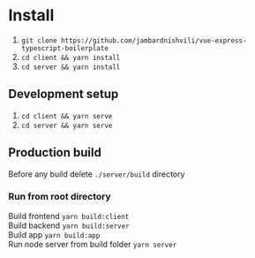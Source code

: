 # Install

1. `git clone https://github.com/jambardnishvili/vue-express-typescript-boilerplate`  
2. `cd client && yarn install`
3. `cd server && yarn install`


## Development setup

1. `cd client && yarn serve`
2. `cd server && yarn serve`

## Production build

Before any build delete `./server/build` directory

### Run from root directory

Build frontend `yarn build:client`  
Build backend `yarn build:server`  
Build app `yarn build:app`  
Run node server from build folder `yarn server`